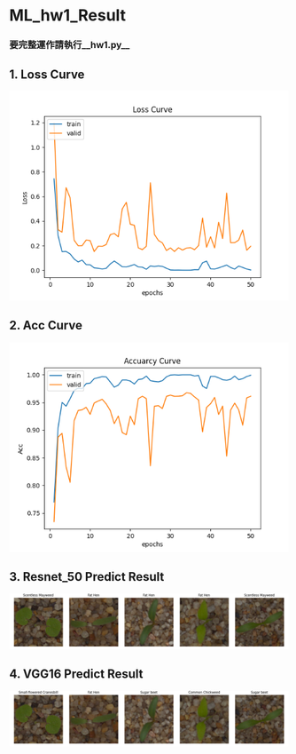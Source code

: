# ML_hw1_Result
### 要完整運作請執行__hw1.py__
## 1. Loss Curve
![loss](PIC/loss_curve.png)

## 2. Acc Curve
![loss](PIC/acc_curve.png)

## 3. Resnet_50 Predict Result
![loss](PIC/test_result.png)

## 4. VGG16 Predict Result
![loss](PIC/test_result2.png)
